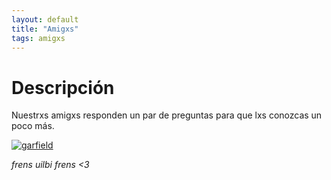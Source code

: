 ```yaml
---
layout: default
title: "Amigxs"
tags: amigxs
---
```


# Descripción
Nuestrxs amigxs responden un par de preguntas para que lxs conozcas un poco más.

[![garfield](https://img.youtube.com/vi/MJmSmjBN-nU/0.jpg)](https://www.youtube.com/watch?v=MJmSmjBN-nU)

*frens uilbi frens <3*
